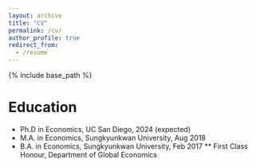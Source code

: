 ```yaml
---
layout: archive
title: "CV"
permalink: /cv/
author_profile: true
redirect_from:
  - /resume
---
```


{% include base_path %}

Education
======
* Ph.D in Economics, UC San Diego, 2024 (expected)
* M.A. in Economics, Sungkyunkwan University, Aug 2018
* B.A. in Economics, Sungkyunkwan University, Feb 2017
** First Class Honour, Department of Global Economics
